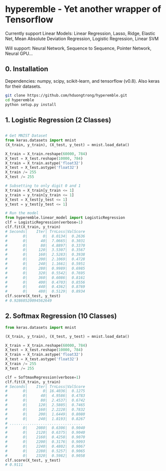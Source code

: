 # hyperemble - Yet another wrapper of Tensorflow
Currently support Linear Models: Linear Regression, Lasso, Ridge, Elastic Net, Mean Absolute Deviation Regression, Logistic Regression, Linear SVM

Will support: Neural Network, Sequence to Sequence, Pointer Network, Neural GPU...

## 0. Installation
Dependencies: numpy, scipy, scikit-learn, and tensorflow (v0.8). Also keras for their datasets. 
```bash
git clone https://github.com/hduongtrong/hyperemble.git
cd hyperemble
python setup.py install
```

## 1. Logistic Regression (2 Classes)
```python

# Get MNIST Dataset
from keras.datasets import mnist
(X_train, y_train), (X_test, y_test) = mnist.load_data()

X_train = X_train.reshape(60000, 784)
X_test = X_test.reshape(10000, 784)
X_train = X_train.astype('float32')
X_test = X_test.astype('float32')
X_train /= 255
X_test /= 255

# Subsetting to only digit 0 and 1
X_train = X_train[y_train <= 1]
y_train = y_train[y_train <= 1]
X_test = X_test[y_test <= 1]
y_test = y_test[y_test <= 1]

# Run the model
from hyperemble.linear_model import LogisticRegression
clf = LogisticRegression(verbose=1)
clf.fit(X_train, y_train)
# Seconds|    Iter| TrnLoss|ValScore
#       0|       0|  8.0134|  0.2636
#       0|      40|  7.0665|  0.3031
#       0|      80|  4.8897|  0.3370
#       0|     120|  3.5307|  0.3567
#       0|     160|  2.5283|  0.3938
#       0|     200|  2.1069|  0.4728
#       0|     240|  1.1661|  0.5951
#       0|     280|  0.9989|  0.6985
#       0|     320|  0.5542|  0.7695
#       0|     360|  0.6086|  0.8161
#       0|     400|  0.4703|  0.8556
#       0|     440|  0.4362|  0.8769
#       0|     480|  0.5129|  0.8934
clf.score(X_test, y_test)
# 0.92860520094562649
```

## 2. Softmax Regression (10 Classes)
```python
from keras.datasets import mnist

(X_train, y_train), (X_test, y_test) = mnist.load_data()

X_train = X_train.reshape(60000, 784)
X_test = X_test.reshape(10000, 784)
X_train = X_train.astype('float32')
X_test = X_test.astype('float32')
X_train /= 255
X_test /= 255

clf = SoftmaxRegression(verbose=1)
clf.fit(X_train, y_train)
# Seconds|    Iter| TrnLoss|ValScore
#       0|       0| 16.4036|  0.1275
#       0|      40|  4.9586|  0.4783
#       0|      80|  2.4537|  0.6742
#       0|     120|  2.5805|  0.7465
#       0|     160|  2.2228|  0.7832
#       0|     200|  1.6449|  0.8080
#       0|     240|  1.8193|  0.8267
# .................................
#       0|    2080|  0.6306|  0.9040
#       0|    2120|  0.6375|  0.9040
#       0|    2160|  0.4258|  0.9070
#       0|    2200|  0.3176|  0.9093
#       0|    2240|  0.4802|  0.9067
#       0|    2280|  0.5257|  0.9065
#       0|    2320|  0.5982|  0.9058
clf.score(X_test, y_test)
# 0.9111
```
